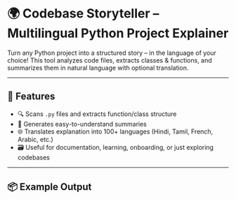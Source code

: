 # 🌍 Codebase Storyteller – Multilingual Python Project Explainer

Turn any Python project into a structured story – in the language of your choice! This tool analyzes code files, extracts classes & functions, and summarizes them in natural language with optional translation.

---

## 🧠 Features

- 🔍 Scans `.py` files and extracts function/class structure
- 📖 Generates easy-to-understand summaries
- 🌐 Translates explanation into 100+ languages (Hindi, Tamil, French, Arabic, etc.)
- 🗃️ Useful for documentation, learning, onboarding, or just exploring codebases

---

## 📦 Example Output

